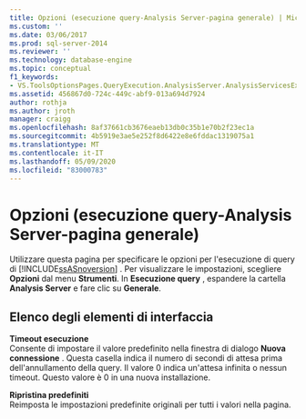 ```yaml
---
title: Opzioni (esecuzione query-Analysis Server-pagina generale) | Microsoft Docs
ms.custom: ''
ms.date: 03/06/2017
ms.prod: sql-server-2014
ms.reviewer: ''
ms.technology: database-engine
ms.topic: conceptual
f1_keywords:
- VS.ToolsOptionsPages.QueryExecution.AnalysisServer.AnalysisServicesExecutionGeneral
ms.assetid: 456867d0-724c-449c-abf9-013a694d7924
author: rothja
ms.author: jroth
manager: craigg
ms.openlocfilehash: 8af37661cb3676eaeb13db0c35b1e70b2f23ec1a
ms.sourcegitcommit: 4b5919e3ae5e252f8d6422e8e6fddac1319075a1
ms.translationtype: MT
ms.contentlocale: it-IT
ms.lasthandoff: 05/09/2020
ms.locfileid: "83000783"
---
```

# <a name="options-query-execution-analysis-server-general-page"></a>Opzioni (esecuzione query-Analysis Server-pagina generale)
  Utilizzare questa pagina per specificare le opzioni per l'esecuzione di query di [!INCLUDE[ssASnoversion](../includes/ssasnoversion-md.md)] . Per visualizzare le impostazioni, scegliere **Opzioni** dal menu **Strumenti**. In **Esecuzione query** , espandere la cartella **Analysis Server** e fare clic su **Generale**.  
  
## <a name="uielement-list"></a>Elenco degli elementi di interfaccia  
 **Timeout esecuzione**  
 Consente di impostare il valore predefinito nella finestra di dialogo **Nuova connessione** . Questa casella indica il numero di secondi di attesa prima dell'annullamento della query. Il valore 0 indica un'attesa infinita o nessun timeout. Questo valore è 0 in una nuova installazione.  
  
 **Ripristina predefiniti**  
 Reimposta le impostazioni predefinite originali per tutti i valori nella pagina.  
  
  
